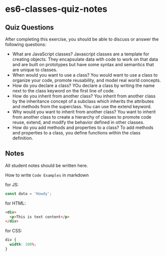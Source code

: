# es6-classes-quiz-notes

## Quiz Questions

After completing this exercise, you should be able to discuss or answer the following questions:

- What are JavaScript classes?
  Javascript classes are a template for creating objects. They encapsulate data with code to work on that data and are built on prototypes but have some syntax and semantics that are unique to classes.
- When would you want to use a class?
  You would want to use a class to organize your code, promote reusability, and model real world concepts.
- How do you declare a class?
  YOu declare a class by writing the name next to the class keyword on the first line of code.
- How do you inherit from another class?
  You inherit from another class by the inheritance concept of a subclass which inherits the attributes and methods from the superclass. You can use the extend keyword.
- Why would you want to inherit from another class?
  You want to inherit from another class to create a hierarchy of classes to promote code reuse, extend, and modify the behavior defined in other classes.
- How do you add methods and properties to a class?
  To add methods and properties to a class, you define functions within the class definition.

## Notes

All student notes should be written here.

How to write `Code Examples` in markdown

for JS:

```javascript
const data = 'Howdy';
```

for HTML:

```html
<div>
  <p>This is text content</p>
</div>
```

for CSS:

```css
div {
  width: 100%;
}
```
